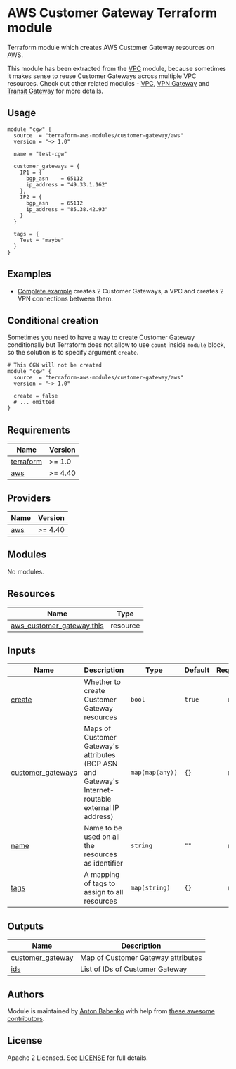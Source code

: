 # AWS Customer Gateway Terraform module

Terraform module which creates AWS Customer Gateway resources on AWS.

This module has been extracted from the [VPC](https://github.com/terraform-aws-modules/terraform-aws-vpc) module, because sometimes it makes sense to reuse Customer Gateways across multiple VPC resources. Check out other related modules - [VPC](https://github.com/terraform-aws-modules/terraform-aws-vpc), [VPN Gateway](https://github.com/terraform-aws-modules/terraform-aws-vpn-gateway) and [Transit Gateway](https://github.com/terraform-aws-modules/terraform-aws-transit-gateway) for more details.

## Usage

```hcl
module "cgw" {
  source  = "terraform-aws-modules/customer-gateway/aws"
  version = "~> 1.0"

  name = "test-cgw"

  customer_gateways = {
    IP1 = {
      bgp_asn    = 65112
      ip_address = "49.33.1.162"
    },
    IP2 = {
      bgp_asn    = 65112
      ip_address = "85.38.42.93"
    }
  }

  tags = {
    Test = "maybe"
  }
}
```

## Examples

- [Complete example](https://github.com/terraform-aws-modules/terraform-aws-customer-gateway/tree/master/examples/complete) creates 2 Customer Gateways, a VPC and creates 2 VPN connections between them.

## Conditional creation

Sometimes you need to have a way to create Customer Gateway conditionally but Terraform does not allow to use `count` inside `module` block, so the solution is to specify argument `create`.

```hcl
# This CGW will not be created
module "cgw" {
  source  = "terraform-aws-modules/customer-gateway/aws"
  version = "~> 1.0"

  create = false
  # ... omitted
}
```

<!-- BEGIN_TF_DOCS -->
## Requirements

| Name | Version |
|------|---------|
| <a name="requirement_terraform"></a> [terraform](#requirement\_terraform) | >= 1.0 |
| <a name="requirement_aws"></a> [aws](#requirement\_aws) | >= 4.40 |

## Providers

| Name | Version |
|------|---------|
| <a name="provider_aws"></a> [aws](#provider\_aws) | >= 4.40 |

## Modules

No modules.

## Resources

| Name | Type |
|------|------|
| [aws_customer_gateway.this](https://registry.terraform.io/providers/hashicorp/aws/latest/docs/resources/customer_gateway) | resource |

## Inputs

| Name | Description | Type | Default | Required |
|------|-------------|------|---------|:--------:|
| <a name="input_create"></a> [create](#input\_create) | Whether to create Customer Gateway resources | `bool` | `true` | no |
| <a name="input_customer_gateways"></a> [customer\_gateways](#input\_customer\_gateways) | Maps of Customer Gateway's attributes (BGP ASN and Gateway's Internet-routable external IP address) | `map(map(any))` | `{}` | no |
| <a name="input_name"></a> [name](#input\_name) | Name to be used on all the resources as identifier | `string` | `""` | no |
| <a name="input_tags"></a> [tags](#input\_tags) | A mapping of tags to assign to all resources | `map(string)` | `{}` | no |

## Outputs

| Name | Description |
|------|-------------|
| <a name="output_customer_gateway"></a> [customer\_gateway](#output\_customer\_gateway) | Map of Customer Gateway attributes |
| <a name="output_ids"></a> [ids](#output\_ids) | List of IDs of Customer Gateway |
<!-- END_TF_DOCS -->

## Authors

Module is maintained by [Anton Babenko](https://github.com/antonbabenko) with help from [these awesome contributors](https://github.com/terraform-aws-modules/terraform-aws-customer-gateway/graphs/contributors).

## License

Apache 2 Licensed. See [LICENSE](https://github.com/terraform-aws-modules/terraform-aws-customer-gateway/tree/master/LICENSE) for full details.
